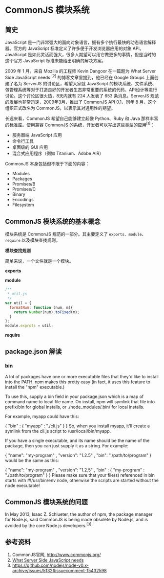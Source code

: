 # CommonJS 模块系统

## 简史

JavaScript 是一门非常强大的面向对象语言，拥有多个执行最快的动态语言解释器。官方的 JavaScript 标准定义了许多便于开发浏览器应用的对象 API。JavaScript 是如此灵活而强大，很多人期望可以用它做更多的事情，但是当时的这个官方 JavaScript 标准未能给出明确的解决方案。

2009 年 1 月，来自 Mozilla 的工程师 Kevin Dangoor 在一篇题为 What Server Side JavaScript needs <sup>[2]</sup> 的博客文章里提到，他已经在 Google Groups 上面创建了名为 ServerJS 的讨论区，希望大家就 JavaScript 的模块系统、文件系统、包管理系统等对于打造良好的开发者生态非常重要的系统的代码、API设计等进行讨论。这个讨论区很火热，8天内就有 224 人发表了 653 条消息。ServerJS 规范的发展也非常迅速，2009年3月，推出了 CommonJS API 0.1，同年 8 月，这个组织正式改名为 CommonJS，以表示其对通用性的期望。

长远来看，CommonJS 希望自己能够建立起像 Python、Ruby 和 Java 那样丰富的标准库。使用兼容 CommonJS 的系统，开发者可以写出这些类型的应用<sup>[1]</sup>：

+ 服务器端 JavaScript 应用
+ 命令行工具
+ 桌面级的 GUI 应用
+ 混合式应用程序（例如 Titanium、Adobe AIR）

CommonJS 本身包括但不限于下面的内容：

+ Modules
+ Packages
+ Promises/B
+ Promises/C
+ Binary
+ Encodings
+ Filesystem

## CommonJS 模块系统的基本概念

模块系统是 CommonJS 规范的一部分。其主要定义了 `exports`、`module`、`require` 以及模块查找规则。

**模块查找规则**

简单来说，一个文件就是一个模块。

**exports**

**module**


```javascript
/**
 * util.js
 */
var util = {
  formatNum: function (num, m){
    return Number(num).toFixed(m);
  }
};
module.exprots = util;
```

**require**

## package.json 解读


### bin

A lot of packages have one or more executable files that they'd like to install into the PATH. npm makes this pretty easy (in fact, it uses this feature to install the "npm" executable.)

To use this, supply a bin field in your package.json which is a map of command name to local file name. On install, npm will symlink that file into prefix/bin for global installs, or ./node_modules/.bin/ for local installs.

For example, myapp could have this:

{ "bin" : { "myapp" : "./cli.js" } }
So, when you install myapp, it'll create a symlink from the cli.js script to /usr/local/bin/myapp.

If you have a single executable, and its name should be the name of the package, then you can just supply it as a string. For example:

{ "name": "my-program"
, "version": "1.2.5"
, "bin": "./path/to/program" }
would be the same as this:

{ "name": "my-program"
, "version": "1.2.5"
, "bin" : { "my-program" : "./path/to/program" } }
Please make sure that your file(s) referenced in bin starts with #!/usr/bin/env node, otherwise the scripts are started without the node executable!


## CommonJS 模块系统的问题

In May 2013, Isaac Z. Schlueter, the author of npm, the package manager for Node.js, said CommonJS is being made obsolete by Node.js, and is avoided by the core Node.js developers.<sup>[3]</sup>

## 参考资料

1. CommonJS官网, http://www.commonjs.org/
2. [What Server Side JavaScript needs](http://www.blueskyonmars.com/2009/01/29/what-server-side-javascript-needs/)
3. https://github.com/nodejs/node-v0.x-archive/issues/5132#issuecomment-15432598
